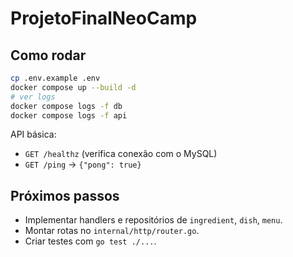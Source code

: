 # ProjetoFinalNeoCamp 
## Como rodar
```bash
cp .env.example .env
docker compose up --build -d
# ver logs
docker compose logs -f db
docker compose logs -f api
```

API básica:
- `GET /healthz` (verifica conexão com o MySQL)
- `GET /ping` → `{"pong": true}`

## Próximos passos
- Implementar handlers e repositórios de `ingredient`, `dish`, `menu`.
- Montar rotas no `internal/http/router.go`.
- Criar testes com `go test ./...`.
